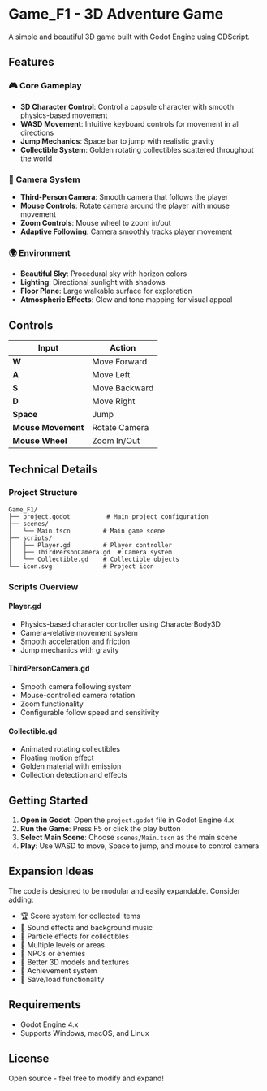 # Game_F1 - 3D Adventure Game

A simple and beautiful 3D game built with Godot Engine using GDScript.

## Features

### 🎮 Core Gameplay
- **3D Character Control**: Control a capsule character with smooth physics-based movement
- **WASD Movement**: Intuitive keyboard controls for movement in all directions
- **Jump Mechanics**: Space bar to jump with realistic gravity
- **Collectible System**: Golden rotating collectibles scattered throughout the world

### 🎥 Camera System
- **Third-Person Camera**: Smooth camera that follows the player
- **Mouse Controls**: Rotate camera around the player with mouse movement
- **Zoom Controls**: Mouse wheel to zoom in/out
- **Adaptive Following**: Camera smoothly tracks player movement

### 🌍 Environment
- **Beautiful Sky**: Procedural sky with horizon colors
- **Lighting**: Directional sunlight with shadows
- **Floor Plane**: Large walkable surface for exploration
- **Atmospheric Effects**: Glow and tone mapping for visual appeal

## Controls

| Input | Action |
|-------|--------|
| **W** | Move Forward |
| **A** | Move Left |
| **S** | Move Backward |
| **D** | Move Right |
| **Space** | Jump |
| **Mouse Movement** | Rotate Camera |
| **Mouse Wheel** | Zoom In/Out |

## Technical Details

### Project Structure
```
Game_F1/
├── project.godot          # Main project configuration
├── scenes/
│   └── Main.tscn         # Main game scene
├── scripts/
│   ├── Player.gd         # Player controller
│   ├── ThirdPersonCamera.gd  # Camera system
│   └── Collectible.gd    # Collectible objects
└── icon.svg              # Project icon
```

### Scripts Overview

#### Player.gd
- Physics-based character controller using CharacterBody3D
- Camera-relative movement system
- Smooth acceleration and friction
- Jump mechanics with gravity

#### ThirdPersonCamera.gd
- Smooth camera following system
- Mouse-controlled camera rotation
- Zoom functionality
- Configurable follow speed and sensitivity

#### Collectible.gd
- Animated rotating collectibles
- Floating motion effect
- Golden material with emission
- Collection detection and effects

## Getting Started

1. **Open in Godot**: Open the `project.godot` file in Godot Engine 4.x
2. **Run the Game**: Press F5 or click the play button
3. **Select Main Scene**: Choose `scenes/Main.tscn` as the main scene
4. **Play**: Use WASD to move, Space to jump, and mouse to control camera

## Expansion Ideas

The code is designed to be modular and easily expandable. Consider adding:

- 🏆 Score system for collected items
- 🎵 Sound effects and background music
- 🌟 Particle effects for collectibles
- 🚪 Multiple levels or areas
- 👾 NPCs or enemies
- 🎨 Better 3D models and textures
- 🏅 Achievement system
- 💾 Save/load functionality

## Requirements

- Godot Engine 4.x
- Supports Windows, macOS, and Linux

## License

Open source - feel free to modify and expand!